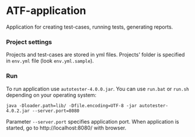 # ATF-application #
Application for creating test-cases, running tests, generating reports.

### Project settings ###
Projects and test-cases are stored in yml files.
Projects' folder is specified in `env.yml` file (look `env.yml.sample`).

### Run ###
To run application use `autotester-4.0.0.jar`.
You can use `run.bat` or `run.sh` depending on your operating system:
```
java -Dloader.path=lib/ -Dfile.encoding=UTF-8 -jar autotester-4.0.2.jar --server.port=8080
```
Parameter `--server.port` specifies application port.
When application is started, go to http://localhost:8080/ with browser.